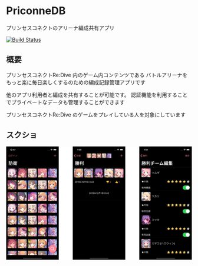 # PriconneDB

プリンセスコネクトのアリーナ編成共有アプリ

[![Build Status](https://app.bitrise.io/app/75ee96a848ca2ef0/status.svg?token=P9ysn4WKj5Y6IYjbTVgD-Q)](https://app.bitrise.io/app/75ee96a848ca2ef0)

## 概要

プリンセスコネクトRe:Dive 内のゲーム内コンテンツである
バトルアリーナをもっと楽に毎日楽しくするのための編成記録管理アプリです

他のアプリ利用者と編成を共有することが可能です。
認証機能を利用することでプライベートなデータも管理することができます

プリンセスコネクトRe:Dive のゲームをプレイしている人を対象にしています



## スクショ

![](images/app.png)
